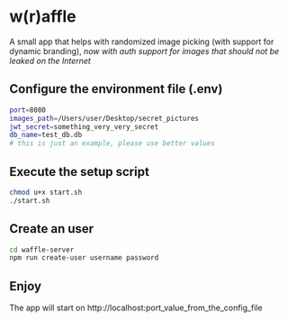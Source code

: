 # w(r)affle

A small app that helps with randomized image picking (with support for dynamic branding), *now with auth support for images that should not be leaked on the Internet*

## Configure the environment file (.env)
```sh
port=8080
images_path=/Users/user/Desktop/secret_pictures
jwt_secret=something_very_very_secret
db_name=test_db.db
# this is just an example, please use better values 
```

## Execute the setup script
```sh
chmod u+x start.sh
./start.sh
```

## Create an user
```sh
cd waffle-server
npm run create-user username password
```

## Enjoy
The app will start on http://localhost:port_value_from_the_config_file